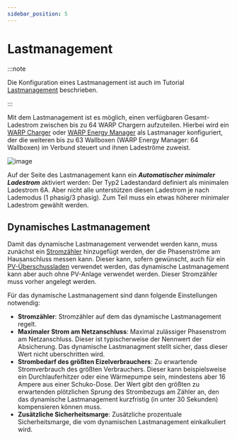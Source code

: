 ```yaml
---
sidebar_position: 5
---
```


# Lastmanagement

:::note

Die Konfiguration eines Lastmanagement ist auch im Tutorial [Lastmanagement](/docs/tutorials/chargemanagement) beschrieben.

:::

Mit dem Lastmanagement ist es möglich, einen verfügbaren Gesamt-Ladestrom zwischen bis zu 64 WARP Chargern aufzuteilen. Hierbei wird ein [WARP Charger](/docs/warp_charger/introduction) oder [WARP Energy Manager](/docs/warp_energy_manager/introduction) als
Lastmanager konfiguriert, der die weiteren bis zu 63 Wallboxen (WARP Energy Manager: 64 Wallboxen) im Verbund steuert und ihnen Ladeströme zuweist.

![image](/img/webinterface/energy_management/warp-loadmanagement.jpeg)

Auf der Seite des Lastmanagement kann ein ***Automatischer minimaler Ladestrom*** aktiviert werden: Der Typ2 Ladestandard definiert als minimalen Ladestrom 6A. Aber nicht alle unterstützen diesen Ladestrom je nach Lademodus (1 phasig/3 phasig).
Zum Teil muss ein etwas höherer minimaler Ladestrom gewählt werden.

## Dynamisches Lastmanagement

Damit das dynamische Lastmanagement verwendet werden kann, muss zunächst ein [Stromzähler](/docs/webinterface/energy_management/energy_meters) hinzugefügt
werden, der die Phasenströme am Hausanschluss messen kann. Dieser kann, sofern gewünscht, auch für ein [PV-Überschussladen](/tutorials/pv_excess_charging.md) verwendet werden, das dynamische Lastmanagement
kann aber auch ohne PV-Anlage verwendet werden. Dieser Stromzähler muss vorher angelegt werden.

Für das dynamische Lastmanagement sind dann folgende Einstellungen notwendig:

* **Stromzähler**: Stromzähler auf dem das dynamische Lastmanagement regelt.
* **Maximaler Strom am Netzanschluss**: Maximal zulässiger Phasenstrom am Netzanschluss. Dieser ist typischerweise der Nennwert der Absicherung. Das dynamische Lastmanagment stellt sicher, dass dieser Wert nicht uberschritten wird.
* **Strombedarf des größten Eizelverbrauchers**: Zu erwartende Stromverbrauch des größten Verbrauchers. Dieser kann beispielsweise ein Durchlauferhitzer oder eine Wärmepumpe sein, mindestens aber 16 Ampere aus einer Schuko-Dose. Der Wert gibt den größten zu erwartenden
plötzlichen Sprung des Strombezugs am Zähler an, den das dynamische Lastmanagement kurzfristig (in unter 30 Sekunden) kompensieren können muss.
* **Zusätzliche Sicherheitsmarge**: Zusätzliche prozentuale Sicherheitsmarge, die vom dynamischen Lastmanagement einkalkuliert wird.
